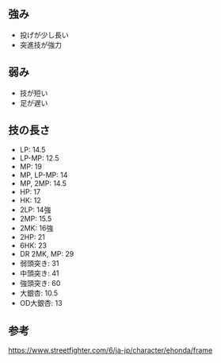 ## 強み

- 投げが少し長い
- 突進技が強力

## 弱み

- 技が短い
- 足が遅い

## 技の長さ

- LP: 14.5
- LP-MP: 12.5
- MP: 19
- MP, LP-MP: 14
- MP, 2MP: 14.5
- HP: 17
- HK: 12
- 2LP: 14強
- 2MP: 15.5
- 2MK: 16強
- 2HP: 21
- 6HK: 23
- DR 2MK, MP: 29
- 弱頭突き: 31
- 中頭突き: 41
- 強頭突き: 60
- 大銀杏: 10.5
- OD大銀杏: 13

## 参考

https://www.streetfighter.com/6/ja-jp/character/ehonda/frame
